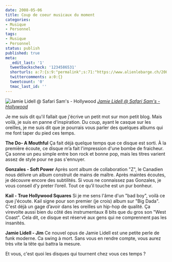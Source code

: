 ```yaml
---
date: 2008-05-06
title: Coup de coeur musicaux du moment
categories:
- Musique
- Personnel
tags:
- Musique
- Personnel
status: publish
published: true
meta:
  _edit_last: '1'
  tweetbackscheck: '1234586531'
  shorturls: a:7:{s:9:"permalink";s:71:"https://www.alienlebarge.ch/2008/05/06/coup-de-coeur-musicaux-du-moment/";s:7:"tinyurl";s:25:"https://tinyurl.com/b9jeq5";s:4:"isgd";s:17:"https://is.gd/iFiv";s:5:"bitly";s:18:"https://bit.ly/FxcO";s:5:"snipr";s:22:"https://snipr.com/bfi2l";s:5:"snurl";s:22:"https://snurl.com/bfi2l";s:7:"snipurl";s:24:"https://snipurl.com/bfi2l";}
  twittercomments: a:0:{}
  tweetcount: '0'
  tmac_last_id: ''
---
```

<img src="https://farm1.static.flickr.com/101/290219619_0ce594b084.jpg" alt="Jamie Lidell  @ Safari Sam's - Hollywood" />
<em><a title="photo sharing" href="https://www.flickr.com/photos/emayoh/290219619/">Jamie Lidell  @ Safari Sam's - Hollywood</a></em>

Je me suis dit qu'il fallait que j'écrive un petit mot sur mon petit blog. Mais voilà, je suis en panne d'inspiration. Du coup, ayant le casque sur les oreilles, je me suis dit que je pourrais vous parler des quelques albums qui me font taper du pied ces temps.

<!--more-->

<strong>The Do- A Mouthful</strong>
Ça fait déjà quelque temps que ce disque est sorti. À la première écoute, ce disque m’a fait l'impression d'une bombe de fraicheur. Ça sonne un peu simple entre bon rock et bonne pop, mais les titres varient assez de style pour ne pas s'ennuyer.

<strong>Gonzales - Soft Power</strong>
Après sont album de collaboration "Z", le Canadien nous délivre un album construit de mains de maître. Après maintes écoutes, je découvre encore des subtilités. Si vous ne connaissez pas Gonzales, je vous conseil d’y preter l’oreil. Tout ce qu’il touche est un pur bonheur.

<strong>Kail - True Hollywood Squares</strong>
Si je me sens l'âme d'un "bad boy", voilà ce que j'écoute. Kail signe pour son premier (je crois) album sur "Big Dada". C'est déjà un gage d’avoir dans les oreilles un hip-hop de qualité. Ça virevolte aussi bien du côté des instrumentaux 8 bits que du gros son "West Coast". Cela dit, ce disque est réservé aux gens qui ne comprennent pas les insanités.

<strong>Jamie Lidell - Jim</strong>
Ce nouvel opus de Jamie Lidell est une petite perle de funk moderne. Ca swing à mort. Sans vous en rendre compte, vous aurez très vite la tête qui battra la mesure.

Et vous, c'est quoi les disques qui tournent chez vous ces temps ?
